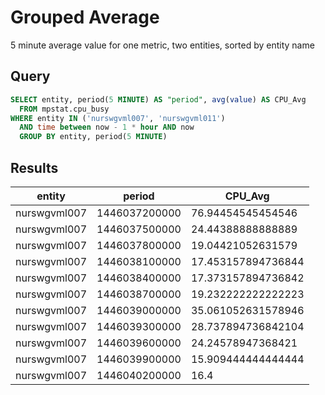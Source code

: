 # Grouped Average

5 minute average value for one metric, two entities, sorted by entity name

## Query

```sql
SELECT entity, period(5 MINUTE) AS "period", avg(value) AS CPU_Avg 
  FROM mpstat.cpu_busy 
WHERE entity IN ('nurswgvml007', 'nurswgvml011') 
  AND time between now - 1 * hour AND now 
  GROUP BY entity, period(5 MINUTE)
```

## Results

| entity       | period        | CPU_Avg            | 
|--------------|---------------|--------------------| 
| nurswgvml007 | 1446037200000 | 76.94454545454546  | 
| nurswgvml007 | 1446037500000 | 24.44388888888889  | 
| nurswgvml007 | 1446037800000 | 19.04421052631579  | 
| nurswgvml007 | 1446038100000 | 17.453157894736844 | 
| nurswgvml007 | 1446038400000 | 17.373157894736842 | 
| nurswgvml007 | 1446038700000 | 19.232222222222223 | 
| nurswgvml007 | 1446039000000 | 35.061052631578946 | 
| nurswgvml007 | 1446039300000 | 28.737894736842104 | 
| nurswgvml007 | 1446039600000 | 24.24578947368421  | 
| nurswgvml007 | 1446039900000 | 15.909444444444444 | 
| nurswgvml007 | 1446040200000 | 16.4               | 
 
